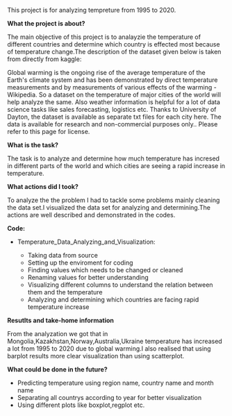 This project is for analyzing tempreture from 1995 to 2020.

**What the project is about?**

The main objective of this project is to analayzie the temperature of different countries and determine which country is effected most because of temperature change.The description of the dataset given below is taken from directly from kaggle:

Global warming is the ongoing rise of the average temperature of the Earth's climate system and has been demonstrated by direct temperature measurements and by measurements of various effects of the warming - Wikipedia.
So a dataset on the temperature of major cities of the world will help analyze the same. Also weather information is helpful for a lot of data science tasks like sales forecasting, logistics etc.
Thanks to University of Dayton, the dataset is available as separate txt files for each city here. The data is available for research and non-commercial purposes only.. Please refer to this page for license.

**What is the task?**

The task is to analyze and determine how much temperature has incresed in different parts of the world and which cities are seeing a rapid increase in temperature.

**What actions did I took?**

To analyze the the problem I had to tackle some problems mainly cleaning the data set.I visualized the data set for analyzing and determining.The actions are well described and demonstrated in the codes.

**Code:**

 * Temperature_Data_Analyzing_and_Visualization: 
 
      - Taking data from source
      - Setting up the enviroment for coding
      - Finding values which needs to be changed or cleaned
      - Renaming values for better understanding
      - Visualizing different columns to understand the relation between them and the temperature
      - Analyzing and determining which countries are facing rapid temperature increase
     
**Resutlts and take-home information**

From the analyzation we got that in Mongolia,Kazakhstan,Norway,Australia,Ukraine temperature has increased a lot from 1995 to 2020 due to global warming.I also realised that using barplot results more clear visualization than using scatterplot.

**What could be done in the future?**

* Predicting temperature using region name, country name and month name
* Separating all countrys according to year for better visualization
* Using different plots like boxplot,regplot etc.

